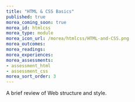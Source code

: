 ```yaml
---
title: "HTML & CSS Basics"
published: true
morea_coming_soon: true
morea_id: htmlcss
morea_type: module
morea_icon_url: /morea/htmlcss/HTML-and-CSS.png
morea_outcomes:
morea_readings: 
morea_experiences:
morea_assessments:
- assessment_html
- assessment_css
morea_sort_order: 3
---
```


A brief review of Web structure and style.